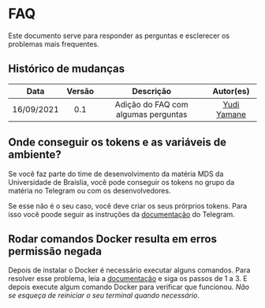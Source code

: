 # FAQ
Este documento serve para responder as perguntas e esclerecer os problemas 
mais frequentes.

## Histórico de mudanças

| Data | Versão | Descrição | Autor(es) |
|:---:|:---:|:---:|:---:|
| 16/09/2021 | 0.1 | Adição do FAQ com algumas perguntas | [Yudi Yamane](https://github.com/yudi-azvd) |

<!-- TEAMPLATE

## PERGUNTA OU PROBLEMA
RESPOSTA. 

-->

## Onde conseguir os tokens e as variáveis de ambiente?
Se você faz parte do time de desenvolvimento da matéria MDS da Universidade
de Braíslia, você pode conseguir os tokens no grupo da matéria no Telegram ou 
com os desenvolvedores.

Se esse não é o seu caso, você deve criar os seus prórprios tokens. Para isso
você poode seguir as instruções da 
[documentação](https://core.telegram.org/bots#6-botfather) do Telegram.


## Rodar comandos Docker resulta em erros permissão negada
Depois de instalar o Docker é necessário executar alguns comandos. Para resolver 
esse problema, leia a 
[documentação](https://docs.docker.com/engine/install/linux-postinstall/) e siga
os passos de 1 a 3. E depois execute algum comando Docker para verificar que 
funcionou. _Não se esqueça de reiniciar o seu terminal quando necessário_.


<!-- ## Meu editor de texto não consegue listar os containers mesmo com a extensão do Docker instalada
... -->
